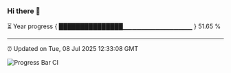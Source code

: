 ### Hi there 👋

⏳ Year progress { ███████████████▁▁▁▁▁▁▁▁▁▁▁▁▁▁▁ } 51.65 %

---

⏰ Updated on Tue, 08 Jul 2025 12:33:08 GMT

![Progress Bar CI](https://github.com/liununu/liununu/workflows/Progress%20Bar%20CI/badge.svg)
